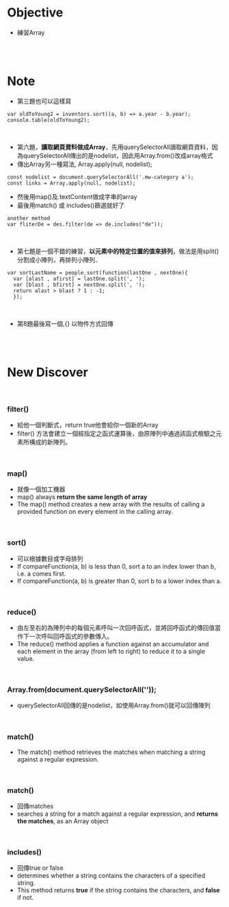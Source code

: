 # Objective
- 練習Array
<br>
<br>


# Note
- 第三題也可以這樣寫
```
var oldToYoung2 = inventors.sort((a, b) => a.year - b.year);
console.table(oldToYoung2);
```
<br>


- 第六題，**讀取網頁資料做成Array**，先用querySelectorAll讀取網頁資料，因為querySelectorAll傳出的是nodelist，因此用Array.from()改成array格式
- 傳出Array另一種寫法, Array.apply(null, nodelist);
```
const nodelist = document.querySelectorAll('.mw-category a');
const links = Array.apply(null, nodelist);
```
- 然後用map()及.textContent做成字串的array
- 最後用match() 或  includes()篩選就好了
```
another method
var fliterDe = des.filter(de => de.includes("de"));
```
<br>

- 第七題是一個不錯的練習，**以元素中的特定位置的值來排列**，做法是用split()分割成小陣列，再排列小陣列．
```
var sortLastName = people.sort(function(lastOne , nextOne){
  var [alast , afirst] = lastOne.split(', ');
  var [blast , bfirst] = nextOne.split(', ');
  return alast > blast ? 1 : -1;
  });
```
<br>


- 第8題最後寫一個,{} 以物件方式回傳
<br>
<br>

# New Discover
<br>

### filter()
- 給他一個判斷式，return true他會給你一個新的Array
- filter() 方法會建立一個經指定之函式運算後，由原陣列中通過該函式檢驗之元素所構成的新陣列。
<br>


### map()
- 就像一個加工機器
- map() always **return the same length of array**
- The map() method creates a new array with the results of calling a provided function on every element in the calling array.
<br>


### sort()
- 可以根據數目或字母排列
- If compareFunction(a, b) is less than 0, sort a to an index lower than b, i.e. a comes first.
- If compareFunction(a, b) is greater than 0, sort b to a lower index than a.
<br>


### reduce()
- 由左至右的為陣列中的每個元素呼叫一次回呼函式，並將回呼函式的傳回值當作下一次呼叫回呼函式的參數傳入。
- The reduce() method applies a function against an accumulator and each element in the array (from left to right) to reduce it to a single value.
<br>


### Array.from(document.querySelectorAll(''));
- querySelectorAll回傳的是nodelist，如使用Array.from()就可以回傳陣列
<br>

### match()
- The match() method retrieves the matches when matching a string against a regular expression.
<br>

### match()
- 回傳matches
- searches a string for a match against a regular expression, and **returns the matches**, as an Array object
<br>

### includes()
- 回傳true or false
-  determines whether a string contains the characters of a specified string.
- This method returns **true** if the string contains the characters, and **false** if not.

